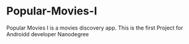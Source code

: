 # Popular-Movies-I
Popular Movies I is a movies discovery app. This is the first Project for Androidd developer Nanodegree
